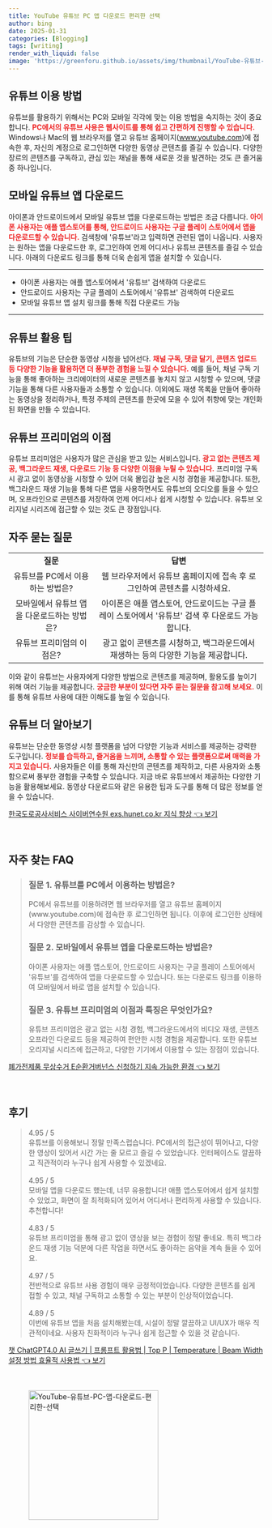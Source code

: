 ```yaml
---
title: YouTube 유튜브 PC 앱 다운로드 편리한 선택
author: bing
date: 2025-01-31
categories: [Blogging]
tags: [writing]
render_with_liquid: false
image: 'https://greenforu.github.io/assets/img/thumbnail/YouTube-유튜브-PC-앱-다운로드-편리한-선택.webp'
---
```



<h2 id='유튜브_이용_방법'>유튜브 이용 방법</h2>

<p>유튜브를 활용하기 위해서는 PC와 모바일 각각에 맞는 이용 방법을 숙지하는 것이 중요합니다. <b><span style="color: #ee2323;">PC에서의 유튜브 사용은 웹사이트를 통해 쉽고 간편하게 진행할 수 있습니다.</span></b> Windows나 Mac의 웹 브라우저를 열고 유튜브 홈페이지(<a href="https://www.youtube.com">www.youtube.com</a>)에 접속한 후, 자신의 계정으로 로그인하면 다양한 동영상 콘텐츠를 즐길 수 있습니다. 다양한 장르의 콘텐츠를 구독하고, 관심 있는 채널을 통해 새로운 것을 발견하는 것도 큰 즐거움 중 하나입니다.</p>

<h2 id='모바일_유튜브_앱_다운로드'>모바일 유튜브 앱 다운로드</h2>

<p>아이폰과 안드로이드에서 모바일 유튜브 앱을 다운로드하는 방법은 조금 다릅니다. <b><span style="color: #ee2323;">아이폰 사용자는 애플 앱스토어를 통해, 안드로이드 사용자는 구글 플레이 스토어에서 앱을 다운로드할 수 있습니다.</span></b> 검색창에 '유튜브'라고 입력하면 관련된 앱이 나옵니다. 사용자는 원하는 앱을 다운로드한 후, 로그인하여 언제 어디서나 유튜브 콘텐츠를 즐길 수 있습니다. 아래의 다운로드 링크를 통해 더욱 손쉽게 앱을 설치할 수 있습니다.</p>

<hr />

<ul>
    <li>아이폰 사용자는 애플 앱스토어에서 '유튜브' 검색하여 다운로드</li>
    <li>안드로이드 사용자는 구글 플레이 스토어에서 '유튜브' 검색하여 다운로드</li>
    <li>모바일 유튜브 앱 설치 링크를 통해 직접 다운로드 가능</li>
</ul>

<hr />

<h2 id='유튜브_활용_팁'>유튜브 활용 팁</h2>

<p>유튜브의 기능은 단순한 동영상 시청을 넘어선다. <b><span style="color: #ee2323;">채널 구독, 댓글 달기, 콘텐츠 업로드 등 다양한 기능을 활용하면 더 풍부한 경험을 느낄 수 있습니다.</span></b> 예를 들어, 채널 구독 기능을 통해 좋아하는 크리에이터의 새로운 콘텐츠를 놓치지 않고 시청할 수 있으며, 댓글 기능을 통해 다른 사용자들과 소통할 수 있습니다. 이외에도 재생 목록을 만들어 좋아하는 동영상을 정리하거나, 특정 주제의 콘텐츠를 한곳에 모을 수 있어 취향에 맞는 개인화된 화면을 만들 수 있습니다.</p>

<h2 id='유튜브_프리미엄의_이점'>유튜브 프리미엄의 이점</h2>

<p>유튜브 프리미엄은 사용자가 많은 관심을 받고 있는 서비스입니다. <b><span style="color: #ee2323;">광고 없는 콘텐츠 제공, 백그라운드 재생, 다운로드 기능 등 다양한 이점을 누릴 수 있습니다.</span></b> 프리미엄 구독 시 광고 없이 동영상을 시청할 수 있어 더욱 몰입감 높은 시청 경험을 제공합니다. 또한, 백그라운드 재생 기능을 통해 다른 앱을 사용하면서도 유튜브의 오디오를 들을 수 있으며, 오프라인으로 콘텐츠를 저장하여 언제 어디서나 쉽게 시청할 수 있습니다. 유튜브 오리지널 시리즈에 접근할 수 있는 것도 큰 장점입니다.</p>

<h2 id='자주_묻는_질문'>자주 묻는 질문</h2>

<table>
    <tr>
        <td style="text-align: center; height: 17px;"><b>질문</b></td>
        <td style="text-align: center; height: 17px;"><b>답변</b></td>
    </tr>
    <tr>
        <td style="text-align: center; height: 17px;">유튜브를 PC에서 이용하는 방법은?</td>
        <td style="text-align: center; height: 17px;">웹 브라우저에서 유튜브 홈페이지에 접속 후 로그인하여 콘텐츠를 시청하세요.</td>
    </tr>
    <tr>
        <td style="text-align: center; height: 17px;">모바일에서 유튜브 앱을 다운로드하는 방법은?</td>
        <td style="text-align: center; height: 17px;">아이폰은 애플 앱스토어, 안드로이드는 구글 플레이 스토어에서 '유튜브' 검색 후 다운로드 가능합니다.</td>
    </tr>
    <tr>
        <td style="text-align: center; height: 17px;">유튜브 프리미엄의 이점은?</td>
        <td style="text-align: center; height: 17px;">광고 없이 콘텐츠를 시청하고, 백그라운드에서 재생하는 등의 다양한 기능을 제공합니다.</td>
    </tr>
</table>

<p>이와 같이 유튜브는 사용자에게 다양한 방법으로 콘텐츠를 제공하며, 활용도를 높이기 위해 여러 기능을 제공합니다. <b><span style="color: #ee2323;">궁금한 부분이 있다면 자주 묻는 질문을 참고해 보세요.</span></b> 이를 통해 유튜브 사용에 대한 이해도를 높일 수 있습니다.</p>

<h2 id='유튜브_더_알아보기'>유튜브 더 알아보기</h2>

<p>유튜브는 단순한 동영상 시청 플랫폼을 넘어 다양한 기능과 서비스를 제공하는 강력한 도구입니다. <b><span style="color: #ee2323;">정보를 습득하고, 즐거움을 느끼며, 소통할 수 있는 플랫폼으로써 매력을 가지고 있습니다.</span></b> 사용자들은 이를 통해 자신만의 콘텐츠를 제작하고, 다른 사용자와 소통함으로써 풍부한 경험을 구축할 수 있습니다. 지금 바로 유튜브에서 제공하는 다양한 기능을 활용해보세요. 동영상 다운로드와 같은 유용한 팁과 도구를 통해 더 많은 정보를 얻을 수 있습니다.</p>


<p><a class="click-button" title="한국도로공사서비스 사이버연수원 exs.hunet.co.kr 지식 향상" href="https://greenforu.github.io/posts/%ED%95%9C%EA%B5%AD%EB%8F%84%EB%A1%9C%EA%B3%B5%EC%82%AC%EC%84%9C%EB%B9%84%EC%8A%A4-%EC%82%AC%EC%9D%B4%EB%B2%84%EC%97%B0%EC%88%98%EC%9B%90-exs.hunet.co.kr-%EC%A7%80%EC%8B%9D-%ED%96%A5%EC%83%81/" rel="dofollow">한국도로공사서비스 사이버연수원 exs.hunet.co.kr 지식 향상 👈 보기</a></p><br>
<h2 id='자주_찾는_FAQ'>자주 찾는 FAQ</h2>
<div itemscope="" itemtype="https://schema.org/FAQPage"> 
<blockquote> 
<div itemscope="" itemprop="mainEntity" itemtype="https://schema.org/Question"> 
<h3 itemprop="name">질문 1. 유튜브를 PC에서 이용하는 방법은?</h3> 
<div itemscope="" itemprop="acceptedAnswer" itemtype="https://schema.org/Answer"> 
<span itemprop="text"> 
<p>PC에서 유튜브를 이용하려면 웹 브라우저를 열고 유튜브 홈페이지(www.youtube.com)에 접속한 후 로그인하면 됩니다. 이후에 로그인한 상태에서 다양한 콘텐츠를 감상할 수 있습니다.</p> 
</span> 
</div> 
</div> 
<div itemscope="" itemprop="mainEntity" itemtype="https://schema.org/Question"> 
<h3 itemprop="name">질문 2. 모바일에서 유튜브 앱을 다운로드하는 방법은?</h3> 
<div itemscope="" itemprop="acceptedAnswer" itemtype="https://schema.org/Answer"> 
<span itemprop="text"> 
<p>아이폰 사용자는 애플 앱스토어, 안드로이드 사용자는 구글 플레이 스토어에서 '유튜브'를 검색하여 앱을 다운로드할 수 있습니다. 또는 다운로드 링크를 이용하여 모바일에서 바로 앱을 설치할 수 있습니다.</p> 
</span> 
</div> 
</div> 
<div itemscope="" itemprop="mainEntity" itemtype="https://schema.org/Question"> 
<h3 itemprop="name">질문 3. 유튜브 프리미엄의 이점과 특징은 무엇인가요?</h3> 
<div itemscope="" itemprop="acceptedAnswer" itemtype="https://schema.org/Answer"> 
<span itemprop="text"> 
<p>유튜브 프리미엄은 광고 없는 시청 경험, 백그라운드에서의 비디오 재생, 콘텐츠 오프라인 다운로드 등을 제공하여 편안한 시청 경험을 제공합니다. 또한 유튜브 오리지널 시리즈에 접근하고, 다양한 기기에서 이용할 수 있는 장점이 있습니다.</p> 
</span> 
</div> 
</div> 
</blockquote> 
</div>
<p><a class="click-button" title="폐가전제품 무상수거 E순환거버넌스 신청하기 지속 가능한 환경" href="https://greenforu.github.io/posts/%ED%8F%90%EA%B0%80%EC%A0%84%EC%A0%9C%ED%92%88-%EB%AC%B4%EC%83%81%EC%88%98%EA%B1%B0-E%EC%88%9C%ED%99%98%EA%B1%B0%EB%B2%84%EB%84%8C%EC%8A%A4-%EC%8B%A0%EC%B2%AD%ED%95%98%EA%B8%B0-%EC%A7%80%EC%86%8D-%EA%B0%80%EB%8A%A5%ED%95%9C-%ED%99%98%EA%B2%BD/" rel="dofollow">폐가전제품 무상수거 E순환거버넌스 신청하기 지속 가능한 환경 👈 보기</a></p><br>
<h2 id='후기'>후기</h2>
<div itemscope itemtype="https://schema.org/Product">
  <blockquote>
  <div itemprop="review" itemscope itemtype="https://schema.org/Review">
      <div itemprop="reviewRating" itemscope itemtype="https://schema.org/Rating"> <span itemprop="ratingValue">4.95</span> / <span itemprop="bestRating">5</span> </div>
      <span itemprop="reviewBody">유튜브를 이용해보니 정말 만족스럽습니다. PC에서의 접근성이 뛰어나고, 다양한 영상이 있어서 시간 가는 줄 모르고 즐길 수 있었습니다. 인터페이스도 깔끔하고 직관적이라 누구나 쉽게 사용할 수 있겠네요.</span>
  </div>
  <br>
  <div itemprop="review" itemscope itemtype="https://schema.org/Review">
      <div itemprop="reviewRating" itemscope itemtype="https://schema.org/Rating"> <span itemprop="ratingValue">4.95</span> / <span itemprop="bestRating">5</span> </div>
      <span itemprop="reviewBody">모바일 앱을 다운로드 했는데, 너무 유용합니다! 애플 앱스토어에서 쉽게 설치할 수 있었고, 화면이 잘 최적화되어 있어서 어디서나 편리하게 사용할 수 있습니다. 추천합니다!</span>
  </div>
  <br>
  <div itemprop="review" itemscope itemtype="https://schema.org/Review">
      <div itemprop="reviewRating" itemscope itemtype="https://schema.org/Rating"> <span itemprop="ratingValue">4.83</span> / <span itemprop="bestRating">5</span> </div>
      <span itemprop="reviewBody">유튜브 프리미엄을 통해 광고 없이 영상을 보는 경험이 정말 좋네요. 특히 백그라운드 재생 기능 덕분에 다른 작업을 하면서도 좋아하는 음악을 계속 들을 수 있어요.</span>
  </div>
  <br>
  <div itemprop="review" itemscope itemtype="https://schema.org/Review">
      <div itemprop="reviewRating" itemscope itemtype="https://schema.org/Rating"> <span itemprop="ratingValue">4.97</span> / <span itemprop="bestRating">5</span> </div>
      <span itemprop="reviewBody">전반적으로 유튜브 사용 경험이 매우 긍정적이었습니다. 다양한 콘텐츠를 쉽게 접할 수 있고, 채널 구독하고 소통할 수 있는 부분이 인상적이었습니다.</span>
  </div>
  <br>
  <div itemprop="review" itemscope itemtype="https://schema.org/Review">
      <div itemprop="reviewRating" itemscope itemtype="https://schema.org/Rating"> <span itemprop="ratingValue">4.89</span> / <span itemprop="bestRating">5</span> </div>
      <span itemprop="reviewBody">이번에 유튜브 앱을 처음 설치해봤는데, 시설이 정말 깔끔하고 UI/UX가 매우 직관적이네요. 사용자 친화적이라 누구나 쉽게 접근할 수 있을 것 같습니다.</span>
  </div>
  </blockquote>
</div>
<p><a class="click-button" title="챗 ChatGPT4.0 AI 글쓰기 | 프롬프트 활용법 | Top P | Temperature | Beam Width 설정 방법 효율적 사용법" href="https://greenforu.github.io/posts/%EC%B1%97-ChatGPT4.0-AI-%EA%B8%80%EC%93%B0%EA%B8%B0-%ED%94%84%EB%A1%AC%ED%94%84%ED%8A%B8-%ED%99%9C%EC%9A%A9%EB%B2%95-Top-P-Temperature-Beam-Width-%EC%84%A4%EC%A0%95-%EB%B0%A9%EB%B2%95-%ED%9A%A8%EC%9C%A8%EC%A0%81-%EC%82%AC%EC%9A%A9%EB%B2%95/" rel="dofollow">챗 ChatGPT4.0 AI 글쓰기 | 프롬프트 활용법 | Top P | Temperature | Beam Width 설정 방법 효율적 사용법 👈 보기</a></p><br>
<figure class="image"><img src="https://greenforu.github.io/assets/img/thumbnail/YouTube-유튜브-PC-앱-다운로드-편리한-선택.webp" alt="YouTube-유튜브-PC-앱-다운로드-편리한-선택" width="256" height="256"></figure>